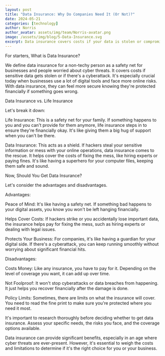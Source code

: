 ```yaml
---
layout: post
title: "Data Insurance: Why Do Companies Need It (Or Not)?"
date: 2024-05-21
categories: [technology]
author: Norris
author_avatar: assets/img/team/Norris-avatar.png
image: /assets/img/blog/5-Data-Insurance.svg
excerpt: Data insurance covers costs if your data is stolen or compromised, offering peace of mind and business protection, but it comes with costs and limits.
---
```


For starters, What is Data Insurance?

We define data insurance for a non-techy person as a safety net for businesses and people worried about cyber threats. It covers costs if sensitive data gets stolen or if there's a cyberattack. It's especially crucial today when businesses use a lot of digital tools and face more online risks. With data insurance, they can feel more secure knowing they're protected financially if something goes wrong.

Data Insurance vs. Life Insurance

Let's break it down:

Life Insurance: This is a safety net for your family. If something happens to you and you can't provide for them anymore, life insurance steps in to ensure they're financially okay. It's like giving them a big hug of support when you can't be there.

Data Insurance: This acts as a shield. If hackers steal your sensitive information or mess with your online operations, data insurance comes to the rescue. It helps cover the costs of fixing the mess, like hiring experts or paying fines. It's like having a superhero for your computer files, keeping them safe and sound.

Now, Should You Get Data Insurance?

Let's consider the advantages and disadvantages.


Advantages:

Peace of Mind: It's like having a safety net. If something bad happens to your digital assets, you know you won't be left hanging financially.

Helps Cover Costs: If hackers strike or you accidentally lose important data, the insurance helps pay for fixing the mess, such as hiring experts or dealing with legal issues.

Protects Your Business: For companies, it's like having a guardian for your digital side. If there's a cyberattack, you can keep running smoothly without worrying about significant financial hits.


Disadvantages:

Costs Money: Like any insurance, you have to pay for it. Depending on the level of coverage you want, it can add up over time.

Not Foolproof: It won't stop cyberattacks or data breaches from happening. It just helps you recover financially after the damage is done.

Policy Limits: Sometimes, there are limits on what the insurance will cover. You need to read the fine print to make sure you're protected where you need it most.


It's important to research thoroughly before deciding whether to get data insurance. Assess your specific needs, the risks you face, and the coverage options available.

Data insurance can provide significant benefits, especially in an age where cyber threats are ever-present. However, it's essential to weigh the costs and limitations to determine if it's the right choice for you or your business. 